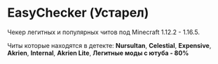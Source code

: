 # EasyChecker (Устарел)
Чекер легитных и популярных читов под Minecraft 1.12.2 - 1.16.5.

Читы которые находятся в детекте:
**Nursultan**,
**Celestial**,
**Expensive**,
**Akrien**,
**Internal**,
**Akrien Lite**,
**Легитные моды с ютуба - 80%**
